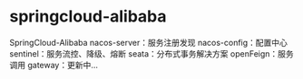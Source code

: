 # springcloud-alibaba
SpringCloud-Alibaba
nacos-server：服务注册发现
nacos-config：配置中心
sentinel：服务流控、降级、熔断
seata：分布式事务解决方案
openFeign：服务调用
gateway：更新中...
